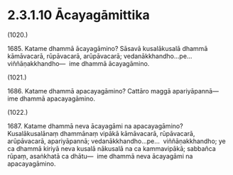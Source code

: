 

# 2.3.1.10 Ācayagāmittika





(1020.)

1685\. Katame dhammā ācayagāmino? Sāsavā kusalākusalā dhammā kāmāvacarā, rūpāvacarā, arūpāvacarā; vedanākkhandho…pe…  viññāṇakkhandho—  ime dhammā ācayagāmino.

(1021.)

1686\. Katame dhammā apacayagāmino? Cattāro maggā apariyāpannā—  ime dhammā apacayagāmino.

(1022.)

1687\. Katame dhammā neva ācayagāmi na apacayagāmino? Kusalākusalānaṃ dhammānaṃ vipākā kāmāvacarā, rūpāvacarā, arūpāvacarā, apariyāpannā; vedanākkhandho…pe…  viññāṇakkhandho; ye ca dhammā kiriyā neva kusalā nākusalā na ca kammavipākā; sabbañca rūpaṃ, asaṅkhatā ca dhātu—  ime dhammā neva ācayagāmi na apacayagāmino.



